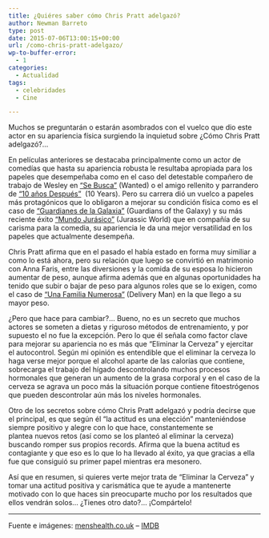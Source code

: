 ```yaml
---
title: ¿Quiéres saber cómo Chris Pratt adelgazó?
author: Newman Barreto
type: post
date: 2015-07-06T13:00:15+00:00
url: /como-chris-pratt-adelgazo/
wp-to-buffer-error:
  - 1
categories:
  - Actualidad
tags:
  - celebridades
  - Cine

---
```

<span class="main-paragraph">Muchos se preguntarán o estarán asombrados con el vuelco que dio este actor en su apariencia física surgiendo la inquietud sobre ¿Cómo Chris Pratt adelgazó?&#8230; </span>

En películas anteriores se destacaba principalmente como un actor de comedías que hasta su apariencia robusta le resultaba apropiada para los papeles que desempeñaba como en el caso del detestable compañero de trabajo de Wesley en <a href="http://www.imdb.com/title/tt0493464/?ref_=nm_flmg_act_30" target="_blank">&#8220;Se Busca&#8221;</a> (Wanted) o el amigo rellenito y parrandero de <a href="http://www.imdb.com/title/tt1715873/?ref_=nm_flmg_act_21" target="_blank">&#8220;10 años Después&#8221;</a>  (10 Years). Pero su carrera dió un vuelco a papeles más protagónicos que lo obligaron a mejorar su condición física como es el caso de <a href="http://www.imdb.com/title/tt2015381/?ref_=nm_knf_t1" target="_blank">&#8220;Guardianes de la Galaxia&#8221;</a> (Guardians of the Galaxy) y su más reciente éxito <a href="http://www.imdb.com/title/tt0369610/?ref_=nm_flmg_act_4" target="_blank">&#8220;Mundo Jurásico&#8221;</a> (Jurassic World) que en compañía de su carisma para la comedia, su apariencia le da una mejor versatilidad en los papeles que actualmente desempeña.

Chris Pratt afirma que en el pasado el había estado en forma muy similiar a como lo está ahora, pero su relación que luego se convirtió en matrimonio con Anna Faris, entre las diversiones y la comida de su esposa lo hicieron aumentar de peso, aunque afirma además que en algunas oportunidades ha tenido que subir o bajar de peso para algunos roles que se lo exigen, como el caso de <a href="http://www.imdb.com/title/tt2387559/?ref_=nm_flmg_act_12" target="_blank">&#8220;Una Familia Numerosa&#8221;</a> (Delivery Man) en la que llego a su mayor peso.

¿Pero que hace para cambiar?&#8230; Bueno, no es un secreto que muchos actores se someten a dietas y riguroso métodos de entrenamiento, y por supuesto el no fue la excepción. Pero lo que él señala como factor clave para mejorar su apariencia no es más que &#8220;Eliminar la Cerveza&#8221; y ejercitar el autocontrol. Según mi opinión es entendible que el eliminar la cerveza lo haga verse mejor porque el alcohol aparte de las calorías que contiene, sobrecarga el trabajo del hígado descontrolando muchos procesos hormonales que generan un aumento de la grasa corporal y en el caso de la cerveza se agrava un poco más la situación porque contiene fitoestrógenos que pueden descontrolar aún más los niveles hormonales.

Otro de los secretos sobre cómo Chris Pratt adelgazó y podría decirse que el principal, es que según él &#8220;la actitud es una elección&#8221; manteniéndose siempre positivo y alegre con lo que hace, constantemente se plantea nuevos retos (así como se los planteó al eliminar la cerveza) buscando romper sus propios records. Afirma que la buena actitud es contagiante y que eso es lo que lo ha llevado al éxito, ya que gracias a ella fue que consiguió su primer papel mientras era mesonero.

Así que en resumen, si quieres verte mejor trata de &#8220;Eliminar la Cerveza&#8221; y tomar una actitud positiva y carismática que te ayude a mantenerte motivado con lo que haces sin preocuparte mucho por los resultados que ellos vendrán solos&#8230; ¿Tienes otro dato?&#8230; ¡Compártelo!

* * *

Fuente e imágenes: <a href="http://www.menshealth.co.uk/building-muscle/chris-pratt-training-secrets" target="_blank">menshealth.co.uk</a> &#8211; <a href="http://www.imdb.com/name/nm0695435/?ref_=tt_cl_t2" target="_blank">IMDB</a>